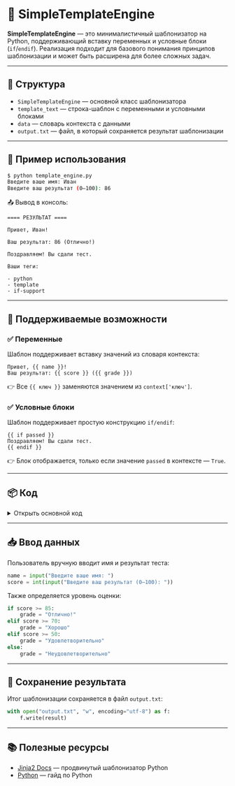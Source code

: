 # 🧩 SimpleTemplateEngine

**SimpleTemplateEngine** — это минималистичный шаблонизатор на Python, поддерживающий вставку переменных и условные блоки (`if`/`endif`). Реализация подходит для базового понимания принципов шаблонизации и может быть расширена для более сложных задач.

---

## 📁 Структура

- `SimpleTemplateEngine` — основной класс шаблонизатора
- `template_text` — строка-шаблон с переменными и условными блоками
- `data` — словарь контекста с данными
- `output.txt` — файл, в который сохраняется результат шаблонизации

---

## 🚀 Пример использования

```bash
$ python template_engine.py
Введите ваше имя: Иван
Введите ваш результат (0–100): 86
```

📤 Вывод в консоль:

```
==== РЕЗУЛЬТАТ ====

Привет, Иван!

Ваш результат: 86 (Отлично!)

Поздравляем! Вы сдали тест.

Ваши теги:

- python
- template
- if-support
```

---

## 🔧 Поддерживаемые возможности

### ✅ Переменные

Шаблон поддерживает вставку значений из словаря контекста:

```text
Привет, {{ name }}!
Ваш результат: {{ score }} ({{ grade }})
```

👉 Все `{{ ключ }}` заменяются значением из `context['ключ']`.

### ✅ Условные блоки

Шаблон поддерживает простую конструкцию `if/endif`:

```text
{{ if passed }}
Поздравляем! Вы сдали тест.
{{ endif }}
```

👉 Блок отображается, только если значение `passed` в контексте — `True`.

---

## 📦 Код

<details>
<summary>Открыть основной код</summary>

```python
import re

class SimpleTemplateEngine:
    def __init__(self, template: str):
        self.template = template

    def render(self, context: dict) -> str:
        lines = self.template.splitlines()
        output = []
        skip_block = False

        for line in lines:
            if_match = re.match(r"\s*{{\s*if\s+(\w+)\s*}}", line)
            endif_match = re.match(r"\s*{{\s*endif\s*}}", line)

            if if_match:
                key = if_match.group(1)
                skip_block = not context.get(key, False)
                continue

            elif endif_match:
                skip_block = False
                continue

            if skip_block:
                continue

            line = re.sub(r"{{\s*(\w+)\s*}}", lambda m: str(context.get(m.group(1), "")), line)
            output.append(line)

        return "\n".join(output)
```

</details>

---

## 📥 Ввод данных

Пользователь вручную вводит имя и результат теста:

```python
name = input("Введите ваше имя: ")
score = int(input("Введите ваш результат (0–100): "))
```

Также определяется уровень оценки:

```python
if score >= 85:
    grade = "Отлично!"
elif score >= 70:
    grade = "Хорошо"
elif score >= 50:
    grade = "Удовлетворительно"
else:
    grade = "Неудовлетворительно"
```

---

## 💾 Сохранение результата

Итог шаблонизации сохраняется в файл `output.txt`:

```python
with open("output.txt", "w", encoding="utf-8") as f:
    f.write(result)
```

---

## 📚 Полезные ресурсы

- [Jinja2 Docs](https://jinja.palletsprojects.com) — продвинутый шаблонизатор Python
- [Python](http://server.aesc.msu.ru/materials/PYTHON/pythonworldru.pdf) — гайд по Python


